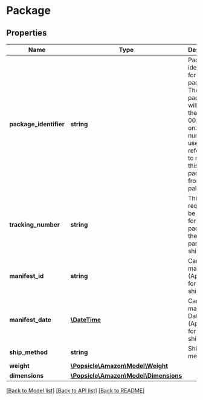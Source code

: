 # Package

## Properties
Name | Type | Description | Notes
------------ | ------------- | ------------- | -------------
**package_identifier** | **string** | Package identifier for the package. The first package will be 001, the second 002, and so on. This number is used as a reference to refer to this package from the pallet level. | 
**tracking_number** | **string** | This is required to be provided for every package in the small parcel shipments. | [optional] 
**manifest_id** | **string** | Carrier manifest Id (Applicable for LTL shipments). | [optional] 
**manifest_date** | [**\DateTime**](\DateTime.md) | Carrier manifest Date (Applicable for LTL shipments). | [optional] 
**ship_method** | **string** | Shipment method. | [optional] 
**weight** | [**\Popsicle\Amazon\Model\Weight**](Weight.md) |  | 
**dimensions** | [**\Popsicle\Amazon\Model\Dimensions**](Dimensions.md) |  | [optional] 

[[Back to Model list]](../../README.md#documentation-for-models) [[Back to API list]](../../README.md#documentation-for-api-endpoints) [[Back to README]](../../README.md)


